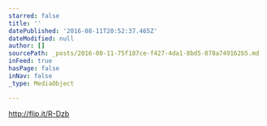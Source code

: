 ```yaml
---
starred: false
title: ''
datePublished: '2016-08-11T20:52:37.465Z'
dateModified: null
author: []
sourcePath: _posts/2016-08-11-75f187ce-f427-4da1-8bd5-878a749162b5.md
inFeed: true
hasPage: false
inNav: false
_type: MediaObject

---
```

http://flip.it/R-Dzb